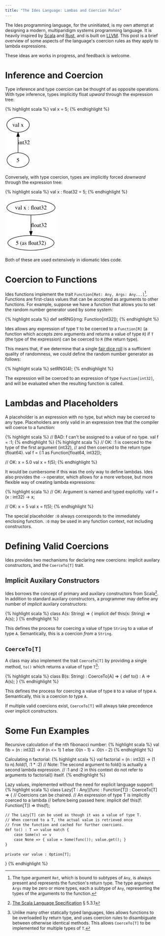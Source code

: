 ```yaml
---
title: "The Ides Language: Lambas and Coercion Rules"
---
```


The Ides programming language, for the uninitiated, is my own attempt at designing a modern, multiparidigm systems programming language. It is heavily inspired by [Scala](http://www.scala-lang.org/) and [Rust](http://www.rust-lang.org/), and is built on [LLVM](http://llvm.org/). This post is a brief overview of some aspects of the language's coercion rules as they apply to lambda expressions.

These ideas are works in progress, and feedback is welcome.


Inference and Coercion
======================

Type inference and type coercion can be thought of as opposite operations. With type inference, types implicitly float *upward* through the expression tree:

{% highlight scala %}
val x = 5;
{% endhighlight %}

<img src="/dot/2014-01-16-inference1.dot.png" />

Conversely, with type coercion, types are implicitly forced *downward* through the expression tree:

{% highlight scala %}
val x : float32 = 5;
{% endhighlight %}

<img src="/dot/2014-01-16-inference2.dot.png" />

Both of these are used extensively in idiomatic Ides code.

Coercion to Functions
=====================

Ides functions implement the trait `Function[Ret: Any, Args: Any...]`[^1]. Functions are first-class values that can be accepted as arguments to other functions. For example, suppose we have a function that allows you to set the random number generator used by some system:

{% highlight scala %}
def setRNG(rng: Function[int32]);
{% endhighlight %}

Ides allows any expression of type `T` to be coerced to a `Function[R]` (a function which accepts zero arguments and returns a value of type `R`) if `T` (the type of the expression) can be coerced to `R` (the return type).

This means that, if we determine that a single [fair dice roll](http://xkcd.com/221/) is a sufficient quality of randomness, we could define the random number generator as follows:

{% highlight scala %}
setRNG(4);
{% endhighlight %}

The expression will be coerced to an expression of type `Function[int32]`, and will be evaluated when the resulting function is called.

Lambdas and Placeholders
========================

A placeholder is an expression with no type, but which may be coerced to any type. Placeholders are only valid in an expression tree that the compiler will coerce to a function:

{% highlight scala %}
// BAD: f can't be assigned to a value of no type.
val f = :1;
{% endhighlight %}
{% highlight scala %}
// OK: :1 is coerced to the type of the first argument (int32),
//     and then coerced to the return type (float64).
val f = (:1 as Function[float64, int32]);

// OK: x = 5.0
val x = f(5);
{% endhighlight %}

It would be cumbersome if this was the only way to define lambdas. Ides also provides the `->` operator, which allows for a more verbose, but more flexible way of creating lambda expressions:

{% highlight scala %}
// OK: Argument is named and typed explicitly.
val f = (x : int32) -> x;

// OK: x = 5
val x = f(5);
{% endhighlight %}

The special placeholder `:0` always corresponds to the immediately enclosing function. `:0` may be used in any function context, not including constructors.

Defining Valid Coercions
========================

Ides provides two mechanisms for declaring new coercions: implicit auxilary constructors, and the `CoerceTo[T]` trait.

Implicit Auxilary Constructors
------------------------------

Ides borrows the concept of primary and auxilary constructors from Scala[^2]. In addition to standard auxilary constructors, a programmer may define any number of *implicit* auxilary constructors:

{% highlight scala %}
class A(s: String) => {
    implicit def this(s: String) => A(s);
}
{% endhighlight %}

This defines the process for coercing a value of type `String` to a value of type `A`. Semantically, this is a coercion *from* a `String`.

`CoerceTo[T]`
-------------

A class may also implement the trait `CoerceTo[T]` by providing a single method, `to()` which returns a value of type `T`[^3]:

{% highlight scala %}
class B(s: String) : CoerceTo[A] => {
    def to() : A => A(s);
}
{% endhighlight %}

This defines the process for coercing a value of type `B` to a value of type `A`. Semantically, this is a coercion *to* type `A`.

If multiple valid coercions exist, `CoerceTo[T]` will always take precedence over implicit constructors.

Some Fun Examples
=================

Recursive calculation of the nth fibonacci number:
{% highlight scala %}
val fib = (n : int32) -> if (n <= 1) 1 else :0(n - 1) + :0(n - 2)
{% endhighlight %}

Calculating n factorial:
{% highlight scala %}
val factorial = (n : int32) -> (1 to n).fold(1, :1 * :2)
// Note: The second argument to fold() is actually a second lambda expression.
// :1 and :2 in this context do not refer to arguments to factorial() itself.
{% endhighlight %}

Lazy values, implemented without the need for explicit language support:
{% highlight scala %}
class Lazy[T : Any](func : Function[T]) : CoerceTo[T] => {
    // Coercions can be chained.
    // An expression of type T is implicitly coerced to a lambda
    // before being passed here:
    implicit def this(f: Function[T]) => this(f);

    // The Lazy[T] can be used as though it was a value of type T.
    // When coerced to a T, the actual value is retrieved once 
    // from the function and cached for further coercions.
    def to() : T => value match {
        case Some(v) => v
        case None => { value = Some(func()); value.get(); }
    }

    private var value : Option[T];
}
{% endhighlight %}

[^1]: The type argument `Ret`, which is bound to subtypes of `Any`, is always present and represents the function's return type. The type argument `Args` may be zero or more types, each a subtype of `Any`, representing the types of the arguments to the function.

[^2]: [The Scala Language Specification](http://www.scala-lang.org/docu/files/ScalaReference.pdf) &sect; 5.3.1

[^3]: Unlike many other statically typed languages, Ides allows functions to be overloaded by return type, and uses coercion rules to disambiguate between otherwise identical methods. This allows `CoerceTo[T]` to be implemented for multiple types of `T`.
